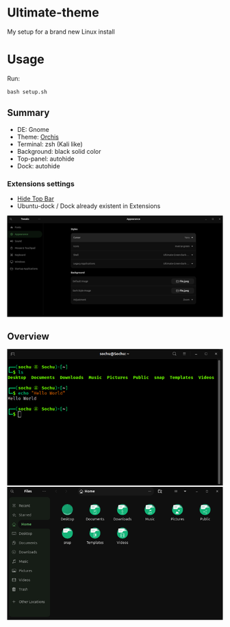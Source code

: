 # Ultimate-theme
My setup for a brand new Linux install

# Usage
Run:
```
bash setup.sh
```
## Summary
- DE: Gnome
- Theme: [Orchis](https://github.com/vinceliuice/Orchis-theme?tab=readme-ov-file)
- Terminal: zsh (Kali like)
- Background: black solid color
- Top-panel: autohide
- Dock: autohide 

### Extensions settings
- [Hide Top Bar](https://extensions.gnome.org/extension/545/hide-top-bar/)
- Ubuntu-dock / Dock already existent in Extensions 

![Tweaks](tweaks.png)

## Overview
![Terminal](terminal.png)
![Explorer](explorer.png)
